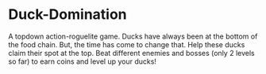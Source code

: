 # Duck-Domination
A topdown action-roguelite game. Ducks have always been at the bottom of the food chain. But, the time has come to change that. Help these ducks claim their spot at the top. Beat different enemies and bosses (only 2 levels so far) to earn coins and level up your ducks!
